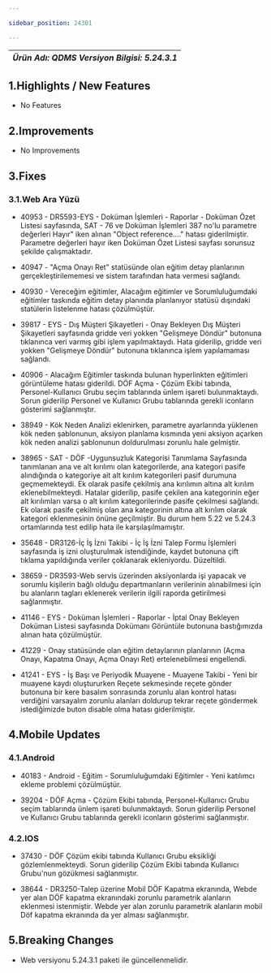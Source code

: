 ```yaml
---

sidebar_position: 24301

---
```

| ***Ürün Adı: QDMS   Versiyon Bilgisi: 5.24.3.1*** |
|-----------------------------------------------|

## 1.Highlights / New Features

- No Features

## 2.Improvements

- No Improvements

## 3.Fixes

### 3.1.Web Ara Yüzü

- 40953 - DR5593-EYS - Doküman İşlemleri - Raporlar - Doküman Özet Listesi sayfasında, SAT - 76 ve Doküman İşlemleri 387 no'lu parametre değerleri Hayır" iken alınan "Object reference...." hatası giderilmiştir. Parametre değerleri hayır iken Doküman Özet Listesi sayfası sorunsuz şekilde çalışmaktadır.

- 40947 - "Açma Onayı Ret" statüsünde olan eğitim detay planlarının gerçekleştirilememesi ve sistem tarafından hata vermesi sağlandı.

- 40930 - Vereceğim eğitimler, Alacağım eğitimler ve Sorumluluğumdaki eğitimler taskında eğitim detay planında planlanıyor statüsü dışındaki statülerin listelenme hatası çözülmüştür.

- 39817 - EYS - Dış Müşteri Şikayetleri - Onay Bekleyen Dış Müşteri Şikayetleri sayfasında gridde veri yokken "Gelişmeye Döndür" butonuna tıklanınca veri varmış gibi işlem yapılmaktaydı. Hata giderilip, gridde veri yokken "Gelişmeye Döndür" butonuna tıklanınca işlem yapılamaması sağlandı.

- 40906 - Alacağım Eğitimler taskında bulunan hyperlinkten eğitimleri görüntüleme hatası giderildi.  DÖF Açma - Çözüm Ekibi tabında, Personel-Kullanıcı Grubu seçim tablarında ünlem işareti bulunmaktaydı. Sorun giderilip Personel ve Kullanıcı Grubu tablarında gerekli iconların gösterimi sağlanmıştır.

- 38949 - Kök Neden Analizi eklenirken, parametre ayarlarında yüklenen kök neden şablonunun, aksiyon planlama kısmında yeni aksiyon açarken kök neden analizi şablonunun doldurulması zorunlu hale gelmiştir.

- 38965 - SAT - DÖF -Uygunsuzluk Kategorisi Tanımlama Sayfasında tanımlanan ana ve alt kırılımı olan kategorilerde, ana kategori pasife alındığında o kategoriye ait alt kırılım kategorileri pasif durumuna geçmemekteydi. Ek olarak pasife çekilmiş ana kırılımın altına alt kırılım eklenebilmekteydi. Hatalar giderilip, pasife çekilen ana kategorinin eğer alt kırılımları varsa o alt kırılım kategorilerinde pasife çekilmesi sağlandı. Ek olarak pasife çekilmiş olan ana kategorinin altına alt kırılım olarak kategori eklenmesinin önüne geçilmiştir. Bu durum hem 5.22 ve 5.24.3 ortamlarında test edilip hata ile karşılaşılmamıştır.

- 35648 - DR3126-İç İş İzni Takibi - İç İş İzni Talep Formu İşlemleri sayfasında iş izni oluşturulmak istendiğinde, kaydet butonuna çift tıklama yapıldığında veriler çoklanarak ekleniyordu. Düzeltildi.

- 38659 - DR3593-Web servis üzerinden aksiyonlarda işi yapacak ve sorumlu kişilerin bağlı olduğu departmanların verilerinin alınabilmesi için bu alanların tagları eklenerek verilerin ilgili raporda getirilmesi sağlanmıştır.

- 41146 - EYS - Doküman İşlemleri - Raporlar - İptal Onay Bekleyen Doküman Listesi sayfasında Dokümanı Görüntüle butonuna bastığımızda alınan hata çözülmüştür.

- 41229 - Onay statüsünde olan eğitim detaylarının planlarının (Açma Onayı, Kapatma Onayı, Açma Onayı Ret) ertelenebilmesi engellendi.

- 41241 - EYS - İş Başı ve Periyodik Muayene - Muayene Takibi - Yeni bir muayene kaydı oluştururken Reçete sekmesinde reçete gönder butonuna bir kere basalım sonrasında zorunlu alan kontrol hatası verdiğini varsayalım zorunlu alanları doldurup tekrar reçete göndermek istediğimizde buton disable olma hatası giderilmiştir.

## 4.Mobile Updates

### 4.1.Android

- 40183 - Android - Eğitim - Sorumluluğumdaki Eğitimler - Yeni katılımcı ekleme problemi çözülmüştür.

- 39204 - DÖF Açma - Çözüm Ekibi tabında, Personel-Kullanıcı Grubu seçim tablarında ünlem işareti bulunmaktaydı. Sorun giderilip Personel ve Kullanıcı Grubu tablarında gerekli iconların gösterimi sağlanmıştır.

### 4.2.IOS

- 37430 - DÖF Çözüm ekibi tabında Kullanıcı Grubu eksikliği gözlemlenmekteydi. Sorun giderilip Çözüm Ekibi tabında Kullanıcı Grubu'nun gözükmesi sağlanmıştır.

- 38644 - DR3250-Talep üzerine Mobil DÖF Kapatma ekranında, Webde yer alan DÖF kapatma ekranındaki zorunlu parametrik alanların eklenmesi istenmiştir. Webde yer alan zorunlu parametrik alanların mobil Döf kapatma ekranında da yer alması sağlanmıştır.

## 5.Breaking Changes

- Web versiyonu 5.24.3.1 paketi ile güncellenmelidir.